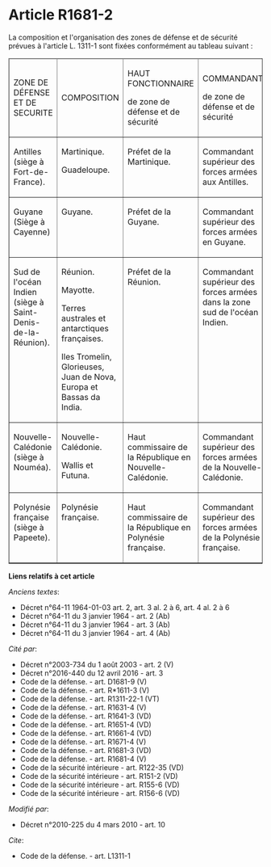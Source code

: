 # Article R1681-2

La composition et l'organisation des zones de défense et de sécurité prévues à l'article L. 1311-1 sont fixées conformément
au tableau suivant : 

<table border="1" cellspacing="0" cellpadding="0">
  <thead>
    <tr>
      <td width="104">

ZONE DE DÉFENSE ET DE SECURITE

</td>
      <td width="104">

COMPOSITION

</td>
      <td width="104">

HAUT FONCTIONNAIRE

de zone de défense et de sécurité

</td>
      <td width="216">

COMMANDANT

de zone de défense et de sécurité

</td>
    </tr>
  </thead>
  <tbody>
    <tr>
      <td valign="top" width="104">

Antilles (siège à Fort-de-France).

</td>
      <td valign="top" width="104">

Martinique.

Guadeloupe.

</td>
      <td valign="top" width="104">

Préfet de la Martinique. 

</td>
      <td width="216" valign="top">

Commandant supérieur des forces armées aux Antilles.

</td>
    </tr>
    <tr>
      <td width="104" valign="top">

Guyane (Siège à Cayenne)

</td>
      <td width="104" valign="top">

Guyane.

</td>
      <td valign="top" width="104">

Préfet de la Guyane.

</td>
      <td valign="top" width="216">

Commandant supérieur des forces armées en Guyane.

</td>
    </tr>
    <tr>
      <td width="104" valign="top">

Sud de l'océan Indien (siège à Saint-Denis-de-la-Réunion).

</td>
      <td valign="top" width="104">

Réunion. 

Mayotte.

Terres australes et antarctiques françaises.

Iles Tromelin, Glorieuses, Juan de Nova, Europa et Bassas da India.

</td>
      <td valign="top" width="104">

Préfet de la Réunion.

</td>
      <td valign="top" width="216">

Commandant supérieur des forces armées dans la zone sud de l'océan Indien.

</td>
    </tr>
    <tr>
      <td valign="top" width="104">

Nouvelle-Calédonie (siège à Nouméa).

</td>
      <td valign="top" width="104">

Nouvelle-Calédonie. 

Wallis et Futuna.

</td>
      <td valign="top" width="104">

Haut commissaire de la République en Nouvelle-Calédonie.

</td>
      <td valign="top" width="216">

Commandant supérieur des forces armées de la Nouvelle-Calédonie.

</td>
    </tr>
    <tr>
      <td width="104" valign="top">

Polynésie française (siège à Papeete).

</td>
      <td valign="top" width="104">

Polynésie française.

</td>
      <td width="104" valign="top">

Haut commissaire de la République en Polynésie française.

</td>
      <td valign="top" width="216">

Commandant supérieur des forces armées de la Polynésie française.

</td>
    </tr>
  </tbody>
</table>

**Liens relatifs à cet article**

_Anciens textes_:

  - Décret n°64-11 1964-01-03 art. 2, art. 3 al. 2 à 6, art. 4 al. 2 à 6
  - Décret n°64-11 du 3 janvier 1964 - art. 2 (Ab)
  - Décret n°64-11 du 3 janvier 1964 - art. 3 (Ab)
  - Décret n°64-11 du 3 janvier 1964 - art. 4 (Ab)

_Cité par_:

  - Décret n°2003-734 du 1 août 2003 - art. 2 (V)
  - Décret n°2016-440 du 12 avril 2016 - art. 3
  - Code de la défense. - art. D1681-9 (V)
  - Code de la défense. - art. R*1611-3 (V)
  - Code de la défense. - art. R1311-22-1 (VT)
  - Code de la défense. - art. R1631-4 (V)
  - Code de la défense. - art. R1641-3 (VD)
  - Code de la défense. - art. R1651-4 (VD)
  - Code de la défense. - art. R1661-4 (VD)
  - Code de la défense. - art. R1671-4 (V)
  - Code de la défense. - art. R1681-3 (VD)
  - Code de la défense. - art. R1681-4 (V)
  - Code de la sécurité intérieure - art. R122-35 (VD)
  - Code de la sécurité intérieure - art. R151-2 (VD)
  - Code de la sécurité intérieure - art. R155-6 (VD)
  - Code de la sécurité intérieure - art. R156-6 (VD)

_Modifié par_:

  - Décret n°2010-225 du 4 mars 2010 - art. 10

_Cite_:

  - Code de la défense. - art. L1311-1
